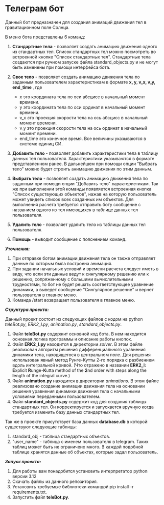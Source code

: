 # Телеграм бот

Данный бот предназначен для создания анимаций движения тел в гравитационном поле Солнца.

В меню бота представлены 6 команд:

1) <b>Стандартные тела</b> - позволяет создать анимацию движения одного из стандартных тел. Список стандартных тел
   можно посмотреть во встроенной кнопке "Список стандартных тел". Стандартные тела создаются при ручном запуске файла
   standard_objects.py и не могут быть изменены при помощи интерфейса бота.
2) <b>Свое тело</b> - позволяет создать анимацию движения тела по заданным пользователем характеристикам в формате
   <b> x, y, v_x, v_y, end_time </b>, где

    - x это координата тела по оси абсцисс в начальный момент времени.
    - y это координата тела по оси ординат в начальный момент времени.
    - v_x это проекция скорости тела на ось абсцисс в начальный момент времени.
    - v_y это проекция скорости тела на ось ординат в начальный момент времени.
    - end_time это конечное время.
      Все величины указываются в системе единиц СИ.

3) <b>Добавить тело</b> - позволяет добавить характеристики тела в таблицу данных тел пользователя. Характеристики
   указываются в формате представленном ранее. В дальнейшем при помощи опции "Выбрать тело" можно будет строить
   анимацию движения по этим данным.
4) <b>Выбрать тело</b> - позволяет создать анимацию движения тела по заданным при помощи опции "Добавить тело"
   характеристикам. Так же при выполнении этой команды появляется встроенная кнопка "Список существующих объектов",
   нажав на которую пользователь может увидеть список всех созданных им объектов. Для выполнения расчета требуется
   отправить боту сообщение с названием одного из тел имеющихся в таблице данных тел пользователя.
5) <b>Удалить тело</b> - позволяет удалить тело из таблицы данных тел пользователя.
6) <b>Помощь</b> - выводит сообщение с пояснением команд.

***Уточнения:***

1) При отправке ботом анимации движения тела он также отправляет данные по которым была построена анимация.
2) При задании начальных условий и времени расчета следует иметь в виду, что если эти данные ведут к сингулярному
   решению или к решению, сопряженному с большими вычислительными трудностями, то бот не будет решать соответствующее
   уравнение динамики, а выведет сообщение "Сингулярное решение" и вернет пользователя в главное меню.
3) Команда /start возвращает пользователя в главное меню.

***Структура проекта:***

Данный проект состоит из следующих файлов с кодом на python _teleBot.py_, _ERK2_l.py_, _animation.py_, 
_standard_objects.py_.

1) Файл __teleBot.py__ содержит основной код бота. В нем находится основная логика программы и описание работы кнопок.
2) Файл __ERK2_l.py__ находится в директории _solver_. В этом файле реализован алгоритм решения дифференциального
   уравнения динамики тела, находящегося в центральном поле. Для решения использован явный метод Рунге-Кутты 2-го
   порядка с разбиением вдоль интегральной кривой.
   (Что отражено в названии <b>ERK2_l:</b> <b>E</b>xplicit <b>R</b>unge-<b>K</b>utta method of the <b>2</b>nd order with steps
   along the <b>l</b>ength of the integral curve.)
3) Файл __animation.py__ находится в директории _animations_. В этом файле реализовано создание анимации движения 
тела на основании решения уравнения динамики движения тела с начальными условиями переданными пользователем.
4) Файл __standard_objects.py__ содержит код для создания таблицы стандартных тел. Он корректируется и запускается
вручную когда требуется изменить базу данных стандартных тел. 

Так же в проекте присутствует база данных __database.db__ в которой существуют следующие таблицы:
1) standard_obj - таблица стандартных объектов.
2) "user_name" - таблица с именем пользователя в telegram. Таких таблиц может быть не ограничено много. В каждой
подобной таблице хранятся данные об объектах, которые задал пользователь. 

***Запуск проекта:***
1) Для работы вам понадобится установить интерпретатор python версии 3.12
2) Скачать файлы из данного репозитория. 
3) Установить требуемые библиотеки командой pip install -r requirements.txt.
4) Запустить файл __teleBot.py__.